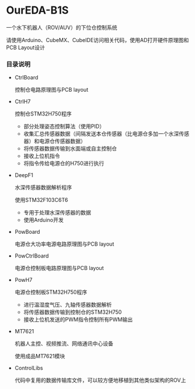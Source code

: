 # OurEDA-B1S

一个水下机器人（ROV/AUV）的下位仓控制系统

请使用Arduino、CubeMX、CubeIDE访问相关代码，使用AD打开硬件原理图和PCB Layout设计

### 目录说明

* CtrlBoard

  控制仓电路原理图与PCB layout

* CtrlH7

  控制仓STM32H750程序

  * 部分处理姿态控制算法（使用PID）
  * 收集汇总传感器数据（间隔发送本仓传感器（比电源仓多加一个水深传感器）和电源仓传感器数据）
  * 将传感器数据传输到水面端或自主控制仓
  * 接收上位机指令
  * 将指令传给电源仓的H750进行执行

* DeepF1

  水深传感器数据解析程序

  使用STM32F103C6T6

  * 专用于处理水深传感器的数据
  * 使用Arduino开发

* PowBoard

  电源仓大功率电源电路原理图与PCB layout

* PowCtrlBoard

  电源仓控制板电路原理图与PCB layout

* PowH7

  电源仓控制板STM32H750程序

  * 进行温湿度气压、九轴传感器数据解析
  * 将传感器数据传输到控制仓的STM32H750
  * 接收上位机发送的PWM指令控制所有PWM输出
  
* MT7621

  机器人主控、视频推流、网络通讯中心设备

  使用成品MT7621模块
  
* ControlLibs

  代码中复用的数据传输库文件，可以较方便地移植到其他类似架构的ROV上

